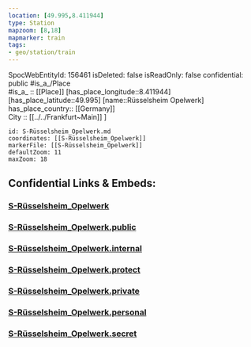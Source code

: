 ```yaml
---
location: [49.995,8.411944] 
type: Station 
mapzoom: [8,18] 
mapmarker: train 
tags:
- geo/station/train
---
```

SpocWebEntityId: 156461
isDeleted: false
isReadOnly: false
confidential: public
#is_a_/Place  
#is_a_ :: [[Place]] 
[has_place_longitude::8.411944] 
[has_place_latitude::49.995] 
[name::Rüsselsheim Opelwerk] 
has_place_country:: [[Germany]]  
City :: [[../../Frankfurt~Main]] ] 


```leaflet
id: S-Rüsselsheim_Opelwerk.md
coordinates: [[S-Rüsselsheim_Opelwerk]] 
markerFile: [[S-Rüsselsheim_Opelwerk]] 
defaultZoom: 11 
maxZoom: 18
```


## Confidential Links & Embeds: 

### [S-Rüsselsheim_Opelwerk](/_Standards/Earth/Continent/Europe/Europe~Central/Germany/Germany~West/Hessen/counties~Hessen/Frankfurt~Main/Stations-FFM~S/S-Rüsselsheim_Opelwerk.md) 

### [S-Rüsselsheim_Opelwerk.public](/_public/Earth/Continent/Europe/Europe~Central/Germany/Germany~West/Hessen/counties~Hessen/Frankfurt~Main/Stations-FFM~S/S-Rüsselsheim_Opelwerk.public.md) 

### [S-Rüsselsheim_Opelwerk.internal](/_internal/Earth/Continent/Europe/Europe~Central/Germany/Germany~West/Hessen/counties~Hessen/Frankfurt~Main/Stations-FFM~S/S-Rüsselsheim_Opelwerk.internal.md) 

### [S-Rüsselsheim_Opelwerk.protect](/_protect/Earth/Continent/Europe/Europe~Central/Germany/Germany~West/Hessen/counties~Hessen/Frankfurt~Main/Stations-FFM~S/S-Rüsselsheim_Opelwerk.protect.md) 

### [S-Rüsselsheim_Opelwerk.private](/_private/Earth/Continent/Europe/Europe~Central/Germany/Germany~West/Hessen/counties~Hessen/Frankfurt~Main/Stations-FFM~S/S-Rüsselsheim_Opelwerk.private.md) 

### [S-Rüsselsheim_Opelwerk.personal](/_personal/Earth/Continent/Europe/Europe~Central/Germany/Germany~West/Hessen/counties~Hessen/Frankfurt~Main/Stations-FFM~S/S-Rüsselsheim_Opelwerk.personal.md) 

### [S-Rüsselsheim_Opelwerk.secret](/_secret/Earth/Continent/Europe/Europe~Central/Germany/Germany~West/Hessen/counties~Hessen/Frankfurt~Main/Stations-FFM~S/S-Rüsselsheim_Opelwerk.secret.md)

